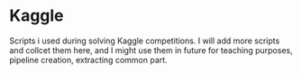 # Kaggle

Scripts i used during solving Kaggle competitions. I will add more scripts and collcet them here, and I might use them in future for teaching purposes, pipeline creation, extracting common part.
